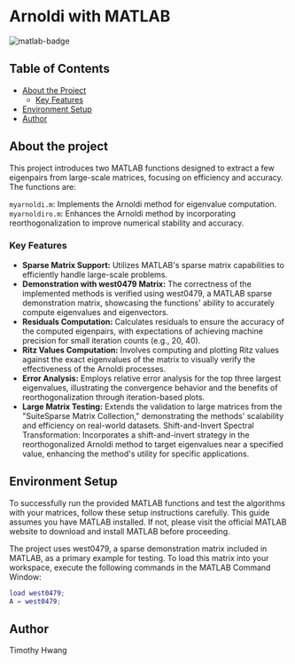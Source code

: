 # Arnoldi with MATLAB
![matlab-badge](https://img.shields.io/badge/MATLAB-Solutions-blue
)

## Table of Contents
 - [About the Project](#about-the-project)
    - [Key Features](#key-features)
 - [Environment Setup](#environment-setup)
 - [Author](#author)

## About the project
This project introduces two MATLAB functions designed to extract a few eigenpairs from large-scale matrices, focusing on efficiency and accuracy. The functions are:

`myarnoldi.m`: Implements the Arnoldi method for eigenvalue computation.\
`myarnoldiro.m`: Enhances the Arnoldi method by incorporating reorthogonalization to improve numerical stability and accuracy.

### Key Features
- __Sparse Matrix Support:__ Utilizes MATLAB's sparse matrix capabilities to efficiently handle large-scale problems.
- __Demonstration with west0479 Matrix:__ The correctness of the implemented methods is verified using west0479, a MATLAB sparse demonstration matrix, showcasing the functions' ability to accurately compute eigenvalues and eigenvectors.
- __Residuals Computation:__ Calculates residuals to ensure the accuracy of the computed eigenpairs, with expectations of achieving machine precision for small iteration counts (e.g., 20, 40).
- __Ritz Values Computation:__ Involves computing and plotting Ritz values against the exact eigenvalues of the matrix to visually verify the effectiveness of the Arnoldi processes.
- __Error Analysis:__ Employs relative error analysis for the top three largest eigenvalues, illustrating the convergence behavior and the benefits of reorthogonalization through iteration-based plots.
- __Large Matrix Testing:__ Extends the validation to large matrices from the "SuiteSparse Matrix Collection," demonstrating the methods' scalability and efficiency on real-world datasets.
Shift-and-Invert Spectral Transformation: Incorporates a shift-and-invert strategy in the reorthogonalized Arnoldi method to target eigenvalues near a specified value, enhancing the method's utility for specific applications.

## Environment Setup
To successfully run the provided MATLAB functions and test the algorithms with your matrices, follow these setup instructions carefully. This guide assumes you have MATLAB installed. If not, please visit the official MATLAB website to download and install MATLAB before proceeding.

The project uses west0479, a sparse demonstration matrix included in MATLAB, as a primary example for testing. To load this matrix into your workspace, execute the following commands in the MATLAB Command Window:
```matlab
load west0479;
A = west0479;
```
## Author
Timothy Hwang